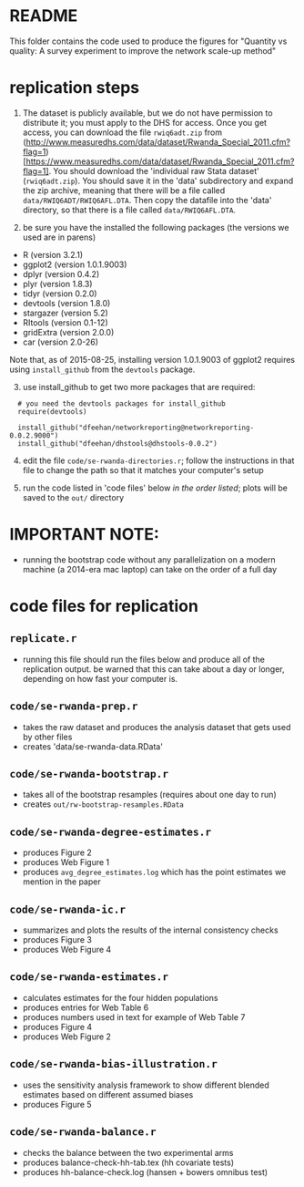 README
======

This folder contains the code used to produce the figures for
"Quantity vs quality: A survey experiment to improve the network scale-up
method"


replication steps
=================

1. The dataset is publicly available, but we do not have permission to distribute
   it; you must apply to the DHS for access. Once you get access, you can
   download the file `rwiq6adt.zip` from 
  (http://www.measuredhs.com/data/dataset/Rwanda_Special_2011.cfm?flag=1)[https://www.measuredhs.com/data/dataset/Rwanda_Special_2011.cfm?flag=1].
  You should download the 'individual raw Stata dataset' (`rwiq6adt.zip`).
  You should save it in the 'data' subdirectory and expand the zip archive, meaning
  that there will be a file called `data/RWIQ6ADT/RWIQ6AFL.DTA`. Then copy the datafile
  into the 'data' directory, so that there is a file called `data/RWIQ6AFL.DTA`.

2. be sure you have the installed the following packages (the versions we used are in parens)
  * R (version 3.2.1)
  * ggplot2 (version 1.0.1.9003)
  * dplyr (version 0.4.2)
  * plyr (version 1.8.3)
  * tidyr (version 0.2.0)
  * devtools (version 1.8.0)
  * stargazer (version 5.2)
  * RItools (version 0.1-12)
  * gridExtra (version 2.0.0)
  * car (version 2.0-26)

  Note that, as of 2015-08-25, installing version 1.0.1.9003 of ggplot2 requires
  using `install_github` from the `devtools` package.

3. use install_github to get two more packages that are required:

```{r}
  # you need the devtools packages for install_github
  require(devtools)  

  install_github("dfeehan/networkreporting@networkreporting-0.0.2.9000")
  install_github("dfeehan/dhstools@dhstools-0.0.2")
```

4. edit the file `code/se-rwanda-directories.r`; follow the instructions in
   that file to change the path so that it matches your computer's setup

5. run the code listed in 'code files' below *in the order listed*;
   plots will be saved to the `out/` directory

IMPORTANT NOTE:
===============
* running the bootstrap code without any parallelization on a modern machine
  (a 2014-era mac laptop) can take on the order of a full day

code files for replication
==========================

`replicate.r`
-----------
* running this file should run the files below and produce all of the replication
  output. be warned that this can take about a day or longer, depending on how fast your
  computer is.

`code/se-rwanda-prep.r`
-----------------------
* takes the raw dataset and produces the analysis dataset that gets
  used by other files
* creates 'data/se-rwanda-data.RData'

`code/se-rwanda-bootstrap.r`
----------------------------
* takes all of the bootstrap resamples
  (requires about one day to run)
* creates `out/rw-bootstrap-resamples.RData`

`code/se-rwanda-degree-estimates.r`
------------------------------------------
* produces Figure 2
* produces Web Figure 1
* produces `avg_degree_estimates.log` which has the point estimates we mention
  in the paper

`code/se-rwanda-ic.r`
------------------------------------------
* summarizes and plots the results of the internal consistency checks
* produces Figure 3
* produces Web Figure 4

`code/se-rwanda-estimates.r`
------------------------------------------
* calculates estimates for the four hidden populations
* produces entries for Web Table 6
* produces numbers used in text for example of Web Table 7 
* produces Figure 4
* produces Web Figure 2

`code/se-rwanda-bias-illustration.r`
------------------------------------------
* uses the sensitivity analysis framework to show different blended
  estimates based on different assumed biases
* produces Figure 5

`code/se-rwanda-balance.r`
--------------------------
* checks the balance between the two experimental arms
* produces balance-check-hh-tab.tex (hh covariate tests)
* produces hh-balance-check.log (hansen + bowers omnibus test)


